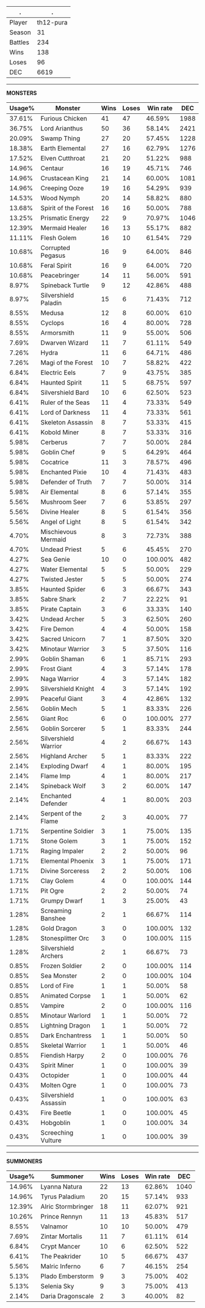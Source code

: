 .|.
|-|-
Player|th12-pura
Season|31
Battles|234
Wins|138
Loses|96
DEC|6619

---
**MONSTERS**

Usage%|Monster|Wins|Loses|Win rate|DEC|
-|-|-|-|-|-|
37.61%|Furious Chicken|41|47|46.59%|1988|
36.75%|Lord Arianthus|50|36|58.14%|2421|
20.09%|Swamp Thing|27|20|57.45%|1228|
18.38%|Earth Elemental|27|16|62.79%|1276|
17.52%|Elven Cutthroat|21|20|51.22%|988|
14.96%|Centaur|16|19|45.71%|746|
14.96%|Crustacean King|21|14|60.00%|1081|
14.96%|Creeping Ooze|19|16|54.29%|939|
14.53%|Wood Nymph|20|14|58.82%|880|
13.68%|Spirit of the Forest|16|16|50.00%|788|
13.25%|Prismatic Energy|22|9|70.97%|1046|
12.39%|Mermaid Healer|16|13|55.17%|882|
11.11%|Flesh Golem|16|10|61.54%|729|
10.68%|Corrupted Pegasus|16|9|64.00%|846|
10.68%|Feral Spirit|16|9|64.00%|720|
10.68%|Peacebringer|14|11|56.00%|591|
8.97%|Spineback Turtle|9|12|42.86%|488|
8.97%|Silvershield Paladin|15|6|71.43%|712|
8.55%|Medusa|12|8|60.00%|610|
8.55%|Cyclops|16|4|80.00%|728|
8.55%|Armorsmith|11|9|55.00%|506|
7.69%|Dwarven Wizard|11|7|61.11%|549|
7.26%|Hydra|11|6|64.71%|486|
7.26%|Magi of the Forest|10|7|58.82%|422|
6.84%|Electric Eels|7|9|43.75%|385|
6.84%|Haunted Spirit|11|5|68.75%|597|
6.84%|Silvershield Bard|10|6|62.50%|523|
6.41%|Ruler of the Seas|11|4|73.33%|549|
6.41%|Lord of Darkness|11|4|73.33%|561|
6.41%|Skeleton Assassin|8|7|53.33%|415|
6.41%|Kobold Miner|8|7|53.33%|316|
5.98%|Cerberus|7|7|50.00%|284|
5.98%|Goblin Chef|9|5|64.29%|464|
5.98%|Cocatrice|11|3|78.57%|496|
5.98%|Enchanted Pixie|10|4|71.43%|483|
5.98%|Defender of Truth|7|7|50.00%|314|
5.98%|Air Elemental|8|6|57.14%|355|
5.56%|Mushroom Seer|7|6|53.85%|297|
5.56%|Divine Healer|8|5|61.54%|356|
5.56%|Angel of Light|8|5|61.54%|342|
4.70%|Mischievous Mermaid|8|3|72.73%|388|
4.70%|Undead Priest|5|6|45.45%|270|
4.27%|Sea Genie|10|0|100.00%|482|
4.27%|Water Elemental|5|5|50.00%|229|
4.27%|Twisted Jester|5|5|50.00%|274|
3.85%|Haunted Spider|6|3|66.67%|343|
3.85%|Sabre Shark|2|7|22.22%|91|
3.85%|Pirate Captain|3|6|33.33%|140|
3.42%|Undead Archer|5|3|62.50%|260|
3.42%|Fire Demon|4|4|50.00%|158|
3.42%|Sacred Unicorn|7|1|87.50%|320|
3.42%|Minotaur Warrior|3|5|37.50%|116|
2.99%|Goblin Shaman|6|1|85.71%|293|
2.99%|Frost Giant|4|3|57.14%|178|
2.99%|Naga Warrior|4|3|57.14%|182|
2.99%|Silvershield Knight|4|3|57.14%|192|
2.99%|Peaceful Giant|3|4|42.86%|132|
2.56%|Goblin Mech|5|1|83.33%|226|
2.56%|Giant Roc|6|0|100.00%|277|
2.56%|Goblin Sorcerer|5|1|83.33%|244|
2.56%|Silvershield Warrior|4|2|66.67%|143|
2.56%|Highland Archer|5|1|83.33%|222|
2.14%|Exploding Dwarf|4|1|80.00%|195|
2.14%|Flame Imp|4|1|80.00%|217|
2.14%|Spineback Wolf|3|2|60.00%|147|
2.14%|Enchanted Defender|4|1|80.00%|203|
2.14%|Serpent of the Flame|2|3|40.00%|77|
1.71%|Serpentine Soldier|3|1|75.00%|135|
1.71%|Stone Golem|3|1|75.00%|152|
1.71%|Raging Impaler|2|2|50.00%|96|
1.71%|Elemental Phoenix|3|1|75.00%|171|
1.71%|Divine Sorceress|2|2|50.00%|106|
1.71%|Clay Golem|4|0|100.00%|144|
1.71%|Pit Ogre|2|2|50.00%|74|
1.71%|Grumpy Dwarf|1|3|25.00%|43|
1.28%|Screaming Banshee|2|1|66.67%|114|
1.28%|Gold Dragon|3|0|100.00%|132|
1.28%|Stonesplitter Orc|3|0|100.00%|115|
1.28%|Silvershield Archers|2|1|66.67%|73|
0.85%|Frozen Soldier|2|0|100.00%|114|
0.85%|Sea Monster|2|0|100.00%|104|
0.85%|Lord of Fire|1|1|50.00%|58|
0.85%|Animated Corpse|1|1|50.00%|62|
0.85%|Vampire|2|0|100.00%|116|
0.85%|Minotaur Warlord|1|1|50.00%|72|
0.85%|Lightning Dragon|1|1|50.00%|72|
0.85%|Dark Enchantress|1|1|50.00%|50|
0.85%|Skeletal Warrior|1|1|50.00%|46|
0.85%|Fiendish Harpy|2|0|100.00%|76|
0.43%|Spirit Miner|1|0|100.00%|39|
0.43%|Octopider|1|0|100.00%|44|
0.43%|Molten Ogre|1|0|100.00%|73|
0.43%|Silvershield Assassin|1|0|100.00%|63|
0.43%|Fire Beetle|1|0|100.00%|45|
0.43%|Hobgoblin|1|0|100.00%|34|
0.43%|Screeching Vulture|1|0|100.00%|39|

---
**SUMMONERS**

Usage%|Summoner|Wins|Loses|Win rate|DEC|
-|-|-|-|-|-|
14.96%|Lyanna Natura|22|13|62.86%|1040|
14.96%|Tyrus Paladium|20|15|57.14%|933|
12.39%|Alric Stormbringer|18|11|62.07%|921|
10.26%|Prince Rennyn|11|13|45.83%|517|
8.55%|Valnamor|10|10|50.00%|479|
7.69%|Zintar Mortalis|11|7|61.11%|614|
6.84%|Crypt Mancer|10|6|62.50%|522|
6.41%|The Peakrider|10|5|66.67%|437|
5.56%|Malric Inferno|6|7|46.15%|254|
5.13%|Plado Emberstorm|9|3|75.00%|402|
5.13%|Selenia Sky|9|3|75.00%|413|
2.14%|Daria Dragonscale|2|3|40.00%|82|

